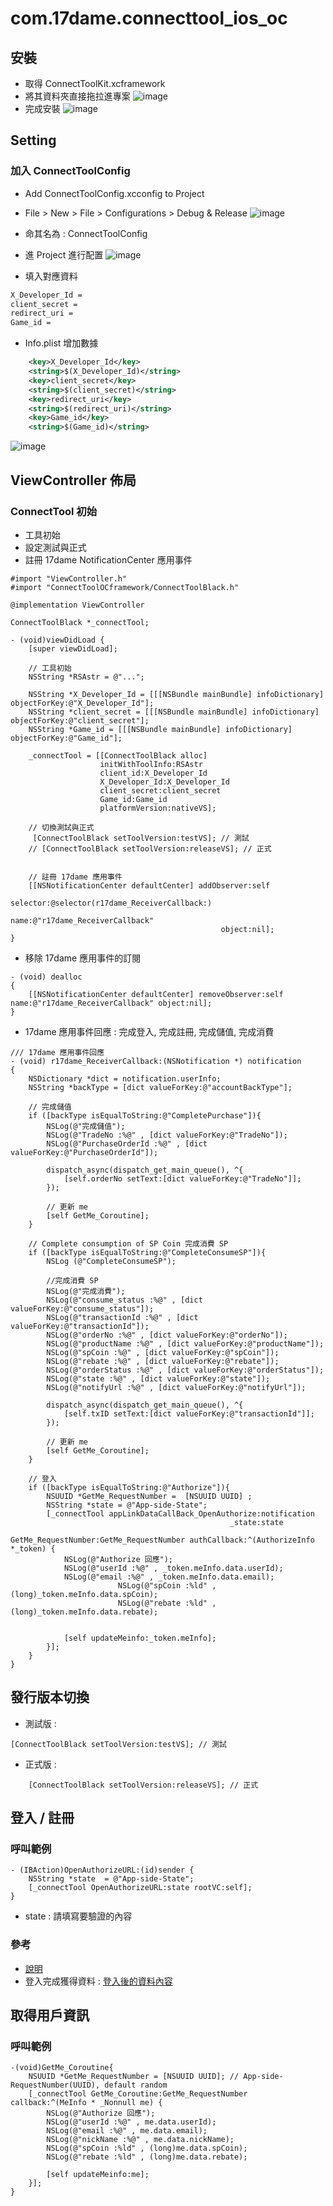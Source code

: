 # com.17dame.connecttool_ios_oc

## 安裝
-  取得 ConnectToolKit.xcframework
-  將其資料夾直接拖拉進專案
![image](https://github.com/jianweiCiou/com.17dame.connecttool_ios_oc/blob/main/images/add_to_folder.png)
-  完成安裝
![image](https://github.com/jianweiCiou/com.17dame.connecttool_ios_oc/blob/main/images/Kit.png)

## Setting   
### 加入 ConnectToolConfig
- Add ConnectToolConfig.xcconfig to Project 
- File > New > File > Configurations > Debug & Release
![image](https://github.com/jianweiCiou/com.17dame.connecttool_ios/blob/main/images/add_config.png?raw=true)
- 命其名為 : ConnectToolConfig

- 進 Project 進行配置
![image](https://github.com/jianweiCiou/com.17dame.connecttool_ios/blob/main/images/set_config.png?raw=true)

- 填入對應資料
```txt
X_Developer_Id = 
client_secret = 
redirect_uri = 
Game_id = 
```

- Info.plist 增加數據
```XML 
    <key>X_Developer_Id</key>
    <string>$(X_Developer_Id)</string>
    <key>client_secret</key>
    <string>$(client_secret)</string>
    <key>redirect_uri</key>
    <string>$(redirect_uri)</string>
    <key>Game_id</key>
    <string>$(Game_id)</string>  
```
![image](https://github.com/jianweiCiou/com.17dame.connecttool_ios/blob/main/images/plist.png?raw=true)

## ViewController 佈局
### ConnectTool 初始
- 工具初始
- 設定測試與正式
- 註冊 17dame NotificationCenter 應用事件
```objc 
#import "ViewController.h"
#import "ConnectToolOCframework/ConnectToolBlack.h"
``` 
```objc 
@implementation ViewController

ConnectToolBlack *_connectTool;

- (void)viewDidLoad {
    [super viewDidLoad];
    
    // 工具初始
    NSString *RSAstr = @"..."; 
    
    NSString *X_Developer_Id = [[[NSBundle mainBundle] infoDictionary] objectForKey:@"X_Developer_Id"];
    NSString *client_secret = [[[NSBundle mainBundle] infoDictionary] objectForKey:@"client_secret"];
    NSString *Game_id = [[[NSBundle mainBundle] infoDictionary] objectForKey:@"Game_id"];
    
    _connectTool = [[ConnectToolBlack alloc]
                    initWithToolInfo:RSAstr
                    client_id:X_Developer_Id
                    X_Developer_Id:X_Developer_Id
                    client_secret:client_secret
                    Game_id:Game_id
                    platformVersion:nativeVS];
    
    // 切換測試與正式
     [ConnectToolBlack setToolVersion:testVS]; // 測試
    // [ConnectToolBlack setToolVersion:releaseVS]; // 正式
    
    
    // 註冊 17dame 應用事件
    [[NSNotificationCenter defaultCenter] addObserver:self
                                             selector:@selector(r17dame_ReceiverCallback:)
                                                 name:@"r17dame_ReceiverCallback"
                                               object:nil];
}
```

- 移除 17dame 應用事件的訂閱
```objc 
- (void) dealloc
{
    [[NSNotificationCenter defaultCenter] removeObserver:self name:@"r17dame_ReceiverCallback" object:nil];
}
```

- 17dame 應用事件回應 : 完成登入, 完成註冊, 完成儲值, 完成消費
```objc
/// 17dame 應用事件回應
- (void) r17dame_ReceiverCallback:(NSNotification *) notification
{
    NSDictionary *dict = notification.userInfo;
    NSString *backType = [dict valueForKey:@"accountBackType"];

    // 完成儲值
    if ([backType isEqualToString:@"CompletePurchase"]){
        NSLog(@"完成儲值");
        NSLog(@"TradeNo :%@" , [dict valueForKey:@"TradeNo"]);
        NSLog(@"PurchaseOrderId :%@" , [dict valueForKey:@"PurchaseOrderId"]);
        
        dispatch_async(dispatch_get_main_queue(), ^{
            [self.orderNo setText:[dict valueForKey:@"TradeNo"]];
        });
        
        // 更新 me
        [self GetMe_Coroutine];
    }
    
    // Complete consumption of SP Coin 完成消費 SP
    if ([backType isEqualToString:@"CompleteConsumeSP"]){
        NSLog (@"CompleteConsumeSP");
        
        //完成消費 SP
        NSLog(@"完成消費");
        NSLog(@"consume_status :%@" , [dict valueForKey:@"consume_status"]);
        NSLog(@"transactionId :%@" , [dict valueForKey:@"transactionId"]);
        NSLog(@"orderNo :%@" , [dict valueForKey:@"orderNo"]);
        NSLog(@"productName :%@" , [dict valueForKey:@"productName"]);
        NSLog(@"spCoin :%@" , [dict valueForKey:@"spCoin"]);
        NSLog(@"rebate :%@" , [dict valueForKey:@"rebate"]);
        NSLog(@"orderStatus :%@" , [dict valueForKey:@"orderStatus"]);
        NSLog(@"state :%@" , [dict valueForKey:@"state"]);
        NSLog(@"notifyUrl :%@" , [dict valueForKey:@"notifyUrl"]);
        
        dispatch_async(dispatch_get_main_queue(), ^{
            [self.txID setText:[dict valueForKey:@"transactionId"]];
        });
        
        // 更新 me
        [self GetMe_Coroutine];
    }
    
    // 登入
    if ([backType isEqualToString:@"Authorize"]){
        NSUUID *GetMe_RequestNumber =  [NSUUID UUID] ;
        NSString *state = @"App-side-State";
        [_connectTool appLinkDataCallBack_OpenAuthorize:notification
                                                 _state:state
                                    GetMe_RequestNumber:GetMe_RequestNumber authCallback:^(AuthorizeInfo *_token) {
            NSLog(@"Authorize 回應");
            NSLog(@"userId :%@" , _token.meInfo.data.userId);
            NSLog(@"email :%@" , _token.meInfo.data.email);
                        NSLog(@"spCoin :%ld" , (long)_token.meInfo.data.spCoin);
                        NSLog(@"rebate :%ld" , (long)_token.meInfo.data.rebate);
            
            
            [self updateMeinfo:_token.meInfo];
        }];
    }
}
```

## 發行版本切換
- 測試版 :
```objc
[ConnectToolBlack setToolVersion:testVS]; // 測試
```
- 正式版 : 
```objc
	[ConnectToolBlack setToolVersion:releaseVS]; // 正式
``` 

## 登入 / 註冊 
### 呼叫範例
```objc
- (IBAction)OpenAuthorizeURL:(id)sender {
    NSString *state  = @"App-side-State";
    [_connectTool OpenAuthorizeURL:state rootVC:self];
}
```
- state : 請填寫要驗證的內容
### 參考
- [說明](https://github.com/jianweiCiou/com.17dame.connecttool_android/tree/main?tab=readme-ov-file#openauthorizeurl)
- 登入完成獲得資料 :  [登入後的資料內容](https://github.com/jianweiCiou/com.17dame.connecttool_android/tree/main?tab=readme-ov-file#authorize-subsequent-events)


## 取得用戶資訊 
### 呼叫範例
```objc
-(void)GetMe_Coroutine{
    NSUUID *GetMe_RequestNumber = [NSUUID UUID]; // App-side-RequestNumber(UUID), default random
    [_connectTool GetMe_Coroutine:GetMe_RequestNumber callback:^(MeInfo * _Nonnull me) {
        NSLog(@"Authorize 回應");
        NSLog(@"userId :%@" , me.data.userId);
        NSLog(@"email :%@" , me.data.email);
        NSLog(@"nickName :%@" , me.data.nickName);
        NSLog(@"spCoin :%ld" , (long)me.data.spCoin);
        NSLog(@"rebate :%ld" , (long)me.data.rebate);
        
        [self updateMeinfo:me];
    }];
}
```
